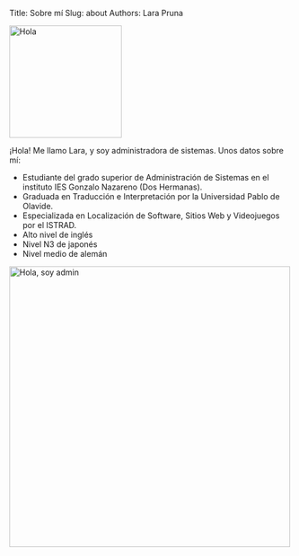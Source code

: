 Title: Sobre mí
Slug: about
Authors: Lara Pruna

<img src="{static}/images/hola.png" alt="Hola" width="200"/>

¡Hola! Me llamo Lara, y soy administradora de sistemas. Unos datos sobre mí:

- Estudiante del grado superior de Administración de Sistemas en el instituto IES Gonzalo Nazareno (Dos Hermanas).
- Graduada en Traducción e Interpretación por la Universidad Pablo de Olavide.
- Especializada en Localización de Software, Sitios Web y Videojuegos por el ISTRAD.
- Alto nivel de inglés
- Nivel N3 de japonés
- Nivel medio de alemán

<img src="{static}/images/Admin.png" alt="Hola, soy admin" width="500"/>
